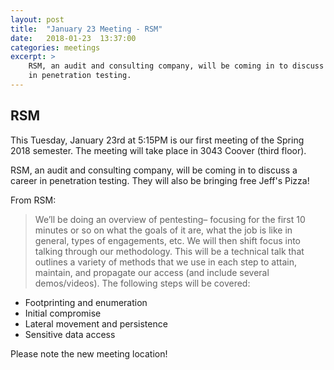 ```yaml
---
layout: post
title:  "January 23 Meeting - RSM"
date:   2018-01-23  13:37:00
categories: meetings
excerpt: >
    RSM, an audit and consulting company, will be coming in to discuss a career
    in penetration testing.
---
```


RSM
---
This Tuesday, January 23rd at 5:15PM is our first meeting of the Spring 2018
semester. The meeting will take place in 3043 Coover (third floor).

RSM, an audit and consulting company, will be coming in to discuss a career in
penetration testing. They will also be bringing free Jeff's Pizza! 

From RSM:

> We’ll be doing an overview of pentesting– focusing for the first 10 minutes
or so on what the goals of it are, what the job is like in general, types of
engagements, etc.  We will then shift focus into talking through our
methodology.  This will be a technical talk that outlines a variety of methods
that we use in each step to attain, maintain, and propagate our access (and
include several demos/videos).  The following steps will be covered:
* Footprinting and enumeration
* Initial compromise
* Lateral movement and persistence
* Sensitive data access

Please note the new meeting location!

